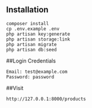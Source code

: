 ## Installation

```
composer install
cp .env.example .env
php artisan key:generate
php artisan storage:link
php artisan migrate
php artisan db:seed

```

##Login Credentials

```
Email: test@example.com
Password: password
```

##Visit

```
http://127.0.0.1:8000/products
```

